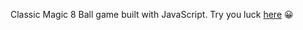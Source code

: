 Classic Magic 8 Ball game built with JavaScript. Try you luck [here](https://evg13ny.github.io/js-magic-8-ball/) 😀